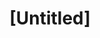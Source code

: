 ---
pid: ls6
title: "[Untitled]"
location_transcription: 
coordinates: "[-75.170629631017, 39.95761916825]"
zipcode: '19119'
gen_neighborhood: Northwest Philadelphia
neighborhood: Mount Airy
outside_phl: 
age: '14'
age_range: 13-19
instagram: 
image_file_name: ls_6.jpg
proposal_transcription: A monument that represents how people speak now. Maybe a man
  yelling to another man saying //Yo!//
topic: 
topic_summary: '0'
type: 2D,Mural,Image
keywords_other: 
credit: 
image_labels: 
twitter: 
facebook: 
permalink: "/monuments/ls6/"
layout: item-page
---